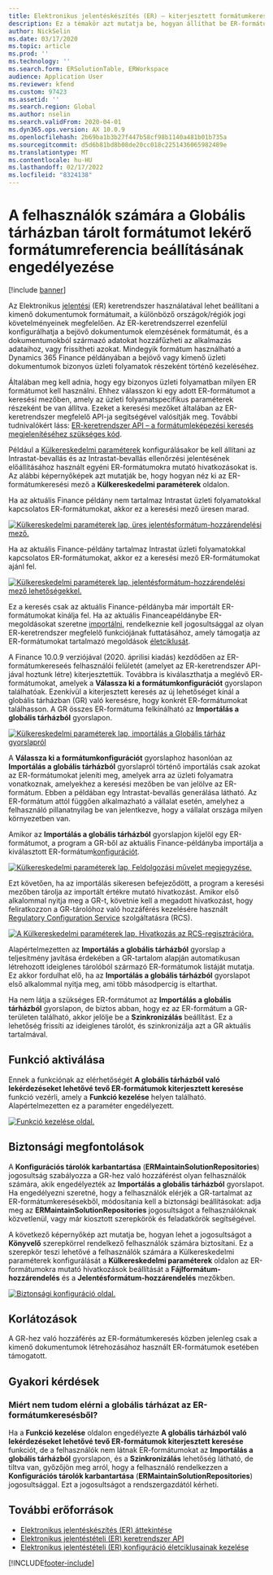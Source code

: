 ```yaml
---
title: Elektronikus jelentéskészítés (ER) – kiterjesztett formátumkeresés
description: Ez a témakör azt mutatja be, hogyan állíthat be ER-formátumhivatkozásokat az ER-formátumkeresésben, ha a kívánt formátum a globális tárházban található.
author: NickSelin
ms.date: 03/17/2020
ms.topic: article
ms.prod: ''
ms.technology: ''
ms.search.form: ERSolutionTable, ERWorkspace
audience: Application User
ms.reviewer: kfend
ms.custom: 97423
ms.assetid: ''
ms.search.region: Global
ms.author: nselin
ms.search.validFrom: 2020-04-01
ms.dyn365.ops.version: AX 10.0.9
ms.openlocfilehash: 2b69ba1b3b27f447b58cf98b1140a481b01b735a
ms.sourcegitcommit: d5d6b81bd8b08de20cc018c2251436065982489e
ms.translationtype: MT
ms.contentlocale: hu-HU
ms.lasthandoff: 02/17/2022
ms.locfileid: "8324138"
---
```

# <a name="allow-users-to-set-up-an-er-format-reference-inquiring-a-format-from-the-global-repository"></a>A felhasználók számára a Globális tárházban tárolt formátumot lekérő formátumreferencia beállításának engedélyezése

[!include [banner](../includes/banner.md)]

Az Elektronikus [jelentési](general-electronic-reporting.md) (ER) keretrendszer használatával lehet beállítani a kimenő dokumentumok formátumait, a különböző országok/régiók jogi követelményeinek megfelelően. Az ER-keretrendszerrel ezenfelül konfigurálhatja a bejövő dokumentumok elemzésének formátumát, és a dokumentumokból származó adatokat hozzáfűzheti az alkalmazás adataihoz, vagy frissítheti azokat. Mindegyik formátum használható a Dynamics 365 Finance példányában a bejövő vagy kimenő üzleti dokumentumok bizonyos üzleti folyamatok részeként történő kezeléséhez.

Általában meg kell adnia, hogy egy bizonyos üzleti folyamatban milyen ER formátumot kell használni. Ehhez válasszon ki egy adott ER-formátumot a keresési mezőben, amely az üzleti folyamatspecifikus paraméterek részeként be van állítva. Ezeket a keresési mezőket általában az ER-keretrendszer megfelelő API-ja segítségével valósítják meg. További tudnivalókért láss: [ER-keretrendszer API – a formátumleképezési keresés megjelenítéséhez szükséges kód](er-apis-app73.md#code-to-display-a-format-mapping-lookup).

Például a [Külkereskedelmi paraméterek](../../../finance/localizations/emea-intrastat.md#set-up-foreign-trade-parameters) konfigurálásakor be kell állítani az Intrastat-bevallás és az Intrastat-bevallás ellenőrzési jelentésének előállításához használt egyéni ER-formátumokra mutató hivatkozásokat is. Az alábbi képernyőképek azt mutatják be, hogy hogyan néz ki az ER-formátumkeresési mező a **Külkereskedelmi paraméterek** oldalon.

Ha az aktuális Finance példány nem tartalmaz Intrastat üzleti folyamatokkal kapcsolatos ER-formátumokat, akkor ez a keresési mező üresen marad.

[![Külkereskedelmi paraméterek lap, üres jelentésformátum-hozzárendelési mező.](./media/ER-ExtLookup-Lookup1.gif)](./media/ER-ExtLookup-Lookup1.gif)

Ha az aktuális Finance-példány tartalmaz Intrastat üzleti folyamatokkal kapcsolatos ER-formátumokat, akkor ez a keresési mező ER-formátumokat ajánl fel.

[![Külkereskedelmi paraméterek lap, jelentésformátum-hozzárendelési mező lehetőségekkel.](./media/ER-ExtLookup-Lookup2.png)](./media/ER-ExtLookup-Lookup2.png)

Ez a keresés csak az aktuális Finance-példányba már importált ER-formátumokat kínálja fel. Ha az aktuális Financeapéldánybe ER-megoldásokat szeretne [importálni](./tasks/er-import-configuration-lifecycle-services.md), rendelkeznie kell jogosultsággal az olyan ER-keretrendszer megfelelő funkciójának futtatásához, amely támogatja az ER-formátumokat tartalmazó megoldások [életciklusát](general-electronic-reporting-manage-configuration-lifecycle.md).

A Finance 10.0.9 verziójával (2020. áprilisi kiadás) kezdődően az ER-formátumkereseés felhasználói felületét (amelyet az ER-keretrendszer API-jával hoztunk létre) kiterjesztettük. Továbbra is kiválaszthatja a meglévő ER- formátumokat, amelyek a **Válassza ki a formátumkonfigurációt** gyorslapon találhatóak. Ezenkívül a kiterjesztett keresés az új lehetőséget kínál a globális tárházban (GR) való keresésre, hogy konkrét ER-formátumokat találhasson. A GR összes ER-formátuma felkínálható az **Importálás a globális tárházból** gyorslapon.

[![Külkereskedelmi paraméterek lap, importálás a Globális tárház gyorslapról](./media/ER-ExtLookup-Lookup3.png)](./media/ER-ExtLookup-Lookup3.png)

A **Válassza ki a formátumkonfigurációt** gyorslaphoz hasonlóan az **Importálás a globális tárházból** gyorslapról történő importálás csak azokat az ER-formátumokat jeleníti meg, amelyek arra az üzleti folyamatra vonatkoznak, amelyekhez a keresési mezőben be van jelölve az ER-formátum. Ebben a példában egy Intrastat-bevallás generálása látható. Az ER-formátum attól függően alkalmazható a vállalat esetén, amelyhez a felhasználó pillanatnyilag be van jelentkezve, hogy a vállalat országa milyen környezetben van.

Amikor az **Importálás a globális tárházból** gyorslapjon kijelöl egy ER-formátumot, a program a GR-ből az aktuális Finance-példányba importálja a kiválasztott ER-formátum[konfigurációt](general-electronic-reporting.md#Configuration).

[![Külkereskedelmi paraméterek lap, Feldolgozási művelet megjegyzése.](./media/ER-ExtLookup-FormatImport.png)](./media/ER-ExtLookup-FormatImport.png)

Ezt követően, ha az importálás sikeresen befejeződött, a program a keresési mezőben tárolja az importált értékre mutató hivatkozást. Amikor első alkalommal nyitja meg a GR-t, követnie kell a megadott hivatkozást, hogy feliratkozzon a GR-tárolóhoz való hozzáférés kezelésére használt [Regulatory Configuration Service](https://aka.ms/rcs) szolgáltatásra (RCS).

[![A Külkereskedelmi paraméterek lap, Hivatkozás az RCS-regisztrációra.](./media/ER-ExtLookup-RepoSignUp.png)](./media/ER-ExtLookup-RepoSignUp.png)

Alapértelmezetten az **Importálás a globális tárházból** gyorslap a teljesítmény javítása érdekében a GR-tartalom alapján automatikusan létrehozott ideiglenes tárolóból származó ER-formátumok listáját mutatja. Ez akkor fordulhat elő, ha az **Importálás a globális tárházból** gyorslapot első alkalommal nyitja meg, ami több másodpercig is eltarthat.

Ha nem látja a szükséges ER-formátumot az **Importálás a globális tárházból** gyorslapon, de biztos abban, hogy ez az ER-formátum a GR-területen található, akkor jelölje be a **Szinkronizálás** beállítást. Ez a lehetőség frissíti az ideiglenes tárolót, és szinkronizálja azt a GR aktuális tartalmával.

## <a name="feature-activation"></a>Funkció aktiválása

Ennek a funkciónak az elérhetőségét **A globális tárházból való lekérdezéseket lehetővé tevő ER-formátumok kiterjesztett keresése** funkció vezérli, amely a **Funkció kezelése** helyen található. Alapértelmezetten ez a paraméter engedélyezett.

[![Funkció kezelése oldal.](./media/ER-ExtLookup-FeatureMngt.png)](./media/ER-ExtLookup-FeatureMngt.png)

## <a name="security-considerations"></a>Biztonsági megfontolások

A **Konfigurációs tárolók karbantartása** (**ERMaintainSolutionRepositories**) jogosultság szabályozza a GR-hez való hozzáférést olyan felhasználók számára, akik engedélyezték az **Importálás a globális tárházból** gyorslapot. Ha engedélyezni szeretné, hogy a felhasználók elérjék a GR-tartalmat az ER-formátumkeresésekből, módosítania kell a biztonsági beállításokat: adja meg az **ERMaintainSolutionRepositories** jogosultságot a felhasználóknak közvetlenül, vagy már kiosztott szerepkörök és feladatkörök segítségével.

A következő képernyőkép azt mutatja be, hogyan lehet a jogosultságot a **Könyvelő** szerepkörrel rendelkező felhasználók számára biztosítani. Ez a szerepkör teszi lehetővé a felhasználók számára a Külkereskedelmi paraméterek konfigurálását a **Külkereskedelmi paraméterek** oldalon az ER-formátumokra mutató hivatkozások beállítását a **Fájlformátum-hozzárendelés** és a **Jelentésformátum-hozzárendelés** mezőkben.

[![Biztonsági konfiguráció oldal.](./media/ER-ExtLookup-SecuritySetting.png)](./media/ER-ExtLookup-SecuritySetting.png)

## <a name="limitations"></a>Korlátozások

A GR-hez való hozzáférés az ER-formátumkeresés közben jelenleg csak a kimenő dokumentumok létrehozásához használt ER-formátumok esetében támogatott.

## <a name="frequently-asked-questions"></a>Gyakori kérdések

### <a name="why-cant-i-access-the-global-repository-from-the-er-format-lookup"></a>Miért nem tudom elérni a globális tárházat az ER-formátumkeresésből?

Ha a **Funkció kezelése** oldalon engedélyezte **A globális tárházból való lekérdezéseket lehetővé tevő ER-formátumok kiterjesztett keresése** funkciót, de a felhasználók nem látnak ER-formátumokat az **Importálás a globális tárházból** gyorslapon, és a **Szinkronizálás** lehetőség látható, de tiltva van, győzőjön meg arról, hogy a felhasználó rendelkezzen a **Konfigurációs tárolók karbantartása** (**ERMaintainSolutionRepositories**) jogosultsággal. Ezt a jogosultságot a rendszergazdától kérheti.

## <a name="additional-resources"></a>További erőforrások

- [Elektronikus jelentéskészítés (ER) áttekintése](general-electronic-reporting.md)
- [Elektronikus jelentéstételi (ER) keretrendszer API](er-apis-app73.md)
- [Elektronikus jelentéstételi (ER) konfiguráció életciklusainak kezelése](general-electronic-reporting-manage-configuration-lifecycle.md)


[!INCLUDE[footer-include](../../../includes/footer-banner.md)]
